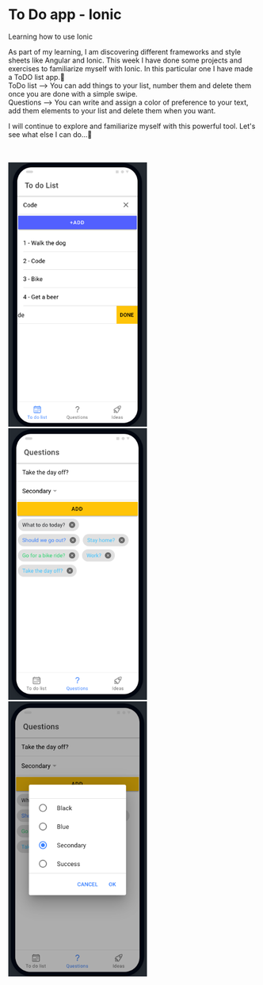 # To Do app - Ionic
 Learning how to use Ionic
 
As part of my learning, I am discovering different frameworks and style sheets like Angular and Ionic. This week I have done some projects and exercises to familiarize myself with Ionic. In this particular one I have made a ToDO list app.:iphone: <br>
ToDo list --> You can add things to your list, number them and delete them once you are done with a simple swipe. <br>
Questions --> You can write and assign a color of preference to your text, add them elements to your list and delete them when you want. 

I will continue to explore and familiarize myself with this powerful tool. Let's see what else I can do...:eyes:

<br>
<br>
<img src="images/ionic-1.png" width="280"> <img src="images/ionic-3.png" width="280"> <img src="images/ionic-2.png" width="280">



